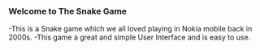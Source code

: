 ###   Welcome to The Snake Game
-This is a Snake game which we all loved playing in Nokia mobile back in 2000s.
-This game a great and simple User Interface and is easy to use.
